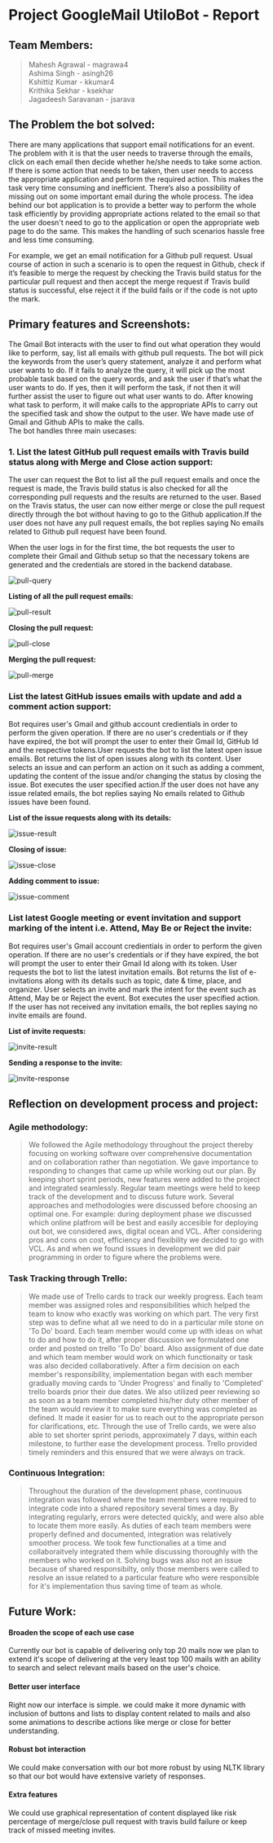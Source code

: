# Project GoogleMail UtiloBot - Report  

## Team Members:  
  >  Mahesh Agrawal - magrawa4  
     Ashima Singh - asingh26  
     Kshittiz Kumar - kkumar4  
     Krithika Sekhar - ksekhar  
     Jagadeesh Saravanan - jsarava  

## The Problem the bot solved:
There are many applications that support email notifications for an event. The problem with it is that the user needs to traverse 
through the emails, click on each email then decide whether he/she needs to take some action. If there is some action that needs
to be taken, then user needs to access the appropriate application and perform the required action. This makes the task very 
time consuming and inefficient. There’s also a possibility of missing out on some important email during the whole process. 
The idea behind our bot application is to provide a better way to perform the whole task efficiently by providing appropriate 
actions related to the email so that the user doesn't need to go to the application or open the appropriate web page to do the same. 
This makes the handling of such scenarios hassle free and less time consuming. 

For example, we get an email notification for a Github pull request. Usual course of action in such a scenario is to open the request in Github, check if it’s feasible to merge the request by checking the Travis build status for the particular pull request and then accept the merge request if Travis build status is successful, else reject it if the build fails or if the code is not upto the mark.  

## Primary features and Screenshots:  
The Gmail Bot interacts with the user to find out what operation they would like to perform, say, list all emails with github pull requests. The bot will pick the keywords from the user’s query statement, analyze it and perform what user wants to do. If it fails to analyze the query, it will pick up the most probable task based on the query words, and ask the user if that’s what the user wants to do. If yes, then it will perform the task, if not then it will further assist the user to figure out what user wants to do. After knowing what task to perform, it will make calls to the appropriate APIs to carry out the specified task and show the output to the user. We have made use of Gmail and Github APIs to make the calls.  
The bot handles three main usecases:  
### 1. List the latest GitHub pull request emails with Travis build status along with Merge and Close action support:  
The user can request the Bot to list all the pull request emails and once the request is made, the Travis build status is also checked for all the corresponding pull requests and the results are returned to the user. Based on the Travis status, the user can now either merge or close the pull request directly through the bot without having to go to the Github application.If the user does not have any pull request emails, the bot replies saying No emails related to Github pull request have been found.   

When the user logs in for the first time, the bot requests the user to complete their Gmail and Github setup so that the necessary tokens are generated and the credentials are stored in the backend database.  

![pull-query](https://github.ncsu.edu/magrawa4/CSC510-Project/blob/master/src_deploy/pull-query.JPG)  

**Listing of all the pull request emails:**    

![pull-result](https://github.ncsu.edu/magrawa4/CSC510-Project/blob/master/src_deploy/pull-result.JPG)  

**Closing the pull request:**    

![pull-close](https://github.ncsu.edu/magrawa4/CSC510-Project/blob/master/src_deploy/pull-close.JPG)  

**Merging the pull request:**    

![pull-merge](https://github.ncsu.edu/magrawa4/CSC510-Project/blob/master/src_deploy/pull-merge.JPG)

### List the latest GitHub issues emails with update and add a comment action support:  
Bot requires user's Gmail and github account credientials in order to perform the given operation. If there are no user's credentials or if they have expired, the bot will prompt the user to enter their Gmail Id, GitHub Id and the respective tokens.User requests the bot to list the latest open issue emails. Bot returns the list of open issues along with its content. User selects an issue and can perform an action on it such as adding a comment, updating the content of the issue and/or changing the status by closing the issue. Bot executes the user specified action.If the user does not have any issue related emails, the bot replies saying No emails related to Github issues have been found.  

**List of the issue requests along with its details:**

![issue-result](https://github.ncsu.edu/magrawa4/CSC510-Project/blob/master/src_deploy/issue-result.JPG)  

**Closing of issue:**  

![issue-close](https://github.ncsu.edu/magrawa4/CSC510-Project/blob/master/src_deploy/issue-close.JPG)  

**Adding comment to issue:**  

![issue-comment](https://github.ncsu.edu/magrawa4/CSC510-Project/blob/master/src_deploy/issue-comment.JPG)  

### List latest Google meeting or event invitation and support marking of the intent i.e. Attend, May Be or Reject the invite:  

Bot requires user's Gmail account credientials in order to perform the given operation. If there are no user's credentials or if they have expired, the bot will prompt the user to enter their Gmail Id along with its token. User requests the bot to list the latest invitation emails. Bot returns the list of e-invitations along with its details such as topic, date & time, place, and organizer. User selects an invite and mark the intent for the event such as Attend, May be or Reject the event. Bot executes the user specified action. If the user has not received any invitation emails, the bot replies saying no invite emails are found.  

**List of invite requests:**  

![invite-result](https://github.ncsu.edu/magrawa4/CSC510-Project/blob/master/src_deploy/invite-result.JPG)  

**Sending a response to the invite:**  

![invite-response](https://github.ncsu.edu/magrawa4/CSC510-Project/blob/master/src_deploy/invite-response.JPG)  


## Reflection on development process and project:  

### Agile methodology:  

> We followed the Agile methodology throughout the project thereby focusing on working software over comprehensive documentation and on collaboration rather than negotiation. We gave importance to responding to changes that came up while working out our plan. By keeping short sprint periods, new features were added to the project and integrated seamlessly. Regular team meetings were held to keep track of the development and to discuss future work. Several approaches and methodologies were discussed before choosing an optimal one. For example: during deployment phase we discussed which online platfrom will be best and easily accesible for deploying out bot, we considered aws, digital ocean and VCL. After considering pros and cons on cost, efficiency and flexibility we decided to go with VCL. As and when we found issues in development we did pair programming in order to figure where the problems were. 

### Task Tracking through Trello:  

> We made use of Trello cards to track our weekly progress. Each team member was assigned roles and responsibilities which helped the team to know who exactly was working on which part. The very first step was to define what all we need to do in a particular mile stone on 'To Do' board. Each team member would come up with ideas on what to do and how to do it, after proper discussion we formulated one order and posted on trello 'To Do' board. Also assignment of due date and which team member would work on which functionaity or task was also decided collaboratively. After a firm decision on each member's responsibility, implementation began with each member gradually moving cards to 'Under Progress' and finally to 'Completed' trello boards prior their due dates. We also utilized peer reviewing so as soon as a team member completed his/her duty other member of the team would review it to make sure everything was completed as defined. It made it easier for us to reach out to the appropriate person for clarifications, etc. Through the use of Trello cards, we were also able to set shorter sprint periods, approximately 7 days, within each milestone, to further ease the development process. Trello provided timely reminders and this ensured that we were always on track.  

### Continuous Integration:  

> Throughout the duration of the development phase, continuous integration was followed where the team members were required to integrate code into a shared repository several times a day. By integrating regularly, errors were detected quickly, and were also able to locate them more easily. As duties of each team members were properly defined and documented, integration was relatively smoother process. We took few functionalies at a time and collaboraitvely integrated them while discussing thoroughly with the members who worked on it. Solving bugs was also not an issue because of shared responsibilty, only those members were called to resolve an issue related to a particular feature who were responsible for it's implementation thus saving time of team as whole. 

## Future Work:  
#### Broaden the scope of each use case
Currently our bot is capable of delivering only top 20 mails now we plan to extend it's scope of delivering at the very least top 100 mails with an ability to search and select relevant mails based on the user's choice.
#### Better user interface
Right now our interface is simple. we could make it more dynamic with inclusion of buttons and lists to display content related to mails and also some animations to describe actions like merge or close for better understanding. 
#### Robust bot interaction 
We could make conversation with our bot more robust by using NLTK library so that our bot would have extensive variety of responses.
#### Extra features
We could use graphical representation of content displayed like risk percentage of merge/close pull request with travis build failure or keep track of  missed meeting invites.



